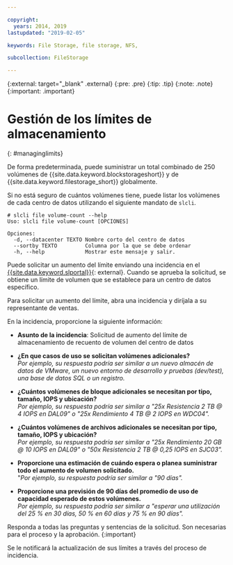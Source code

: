 ```yaml
---

copyright:
  years: 2014, 2019
lastupdated: "2019-02-05"

keywords: File Storage, file storage, NFS,

subcollection: FileStorage

---
```

{:external: target="_blank" .external}
{:pre: .pre}
{:tip: .tip}
{:note: .note}
{:important: .important}

# Gestión de los límites de almacenamiento
{: #managinglimits}

De forma predeterminada, puede suministrar un total combinado de 250 volúmenes de {{site.data.keyword.blockstorageshort}} y de {{site.data.keyword.filestorage_short}} globalmente.

Si no está seguro de cuántos volúmenes tiene, puede listar los volúmenes de cada centro de datos utilizando el siguiente mandato de `slcli`.
```
# slcli file volume-count --help
Uso: slcli file volume-count [OPCIONES]

Opciones:
  -d, --datacenter TEXTO Nombre corto del centro de datos
  --sortby TEXTO         Columna por la que se debe ordenar
  -h, --help             Mostrar este mensaje y salir.
```

Puede solicitar un aumento del límite enviando una incidencia en el [{{site.data.keyword.slportal}}](https://control.softlayer.com/){: external}. Cuando se aprueba la solicitud, se obtiene un límite de volumen que se establece para un centro de datos específico.  

Para solicitar un aumento del límite, abra una incidencia y diríjala a su representante de ventas.

En la incidencia, proporcione la siguiente información:

- **Asunto de la incidencia**: Solicitud de aumento del límite de almacenamiento de recuento de volumen del centro de datos

- **¿En que casos de uso se solicitan volúmenes adicionales?** <br />
*Por ejemplo, su respuesta podría ser similar a un nuevo almacén de datos de VMware, un nuevo entorno de desarrollo y pruebas (dev/test), una base de datos SQL o un registro.*

- **¿Cuántos volúmenes de bloque adicionales se necesitan por tipo, tamaño, IOPS y ubicación?** <br />
*Por ejemplo, su respuesta podría ser similar a "25x Resistencia 2 TB @ 4 IOPS en DAL09" o "25x Rendimiento 4 TB @ 2 IOPS en WDC04".*

- **¿Cuántos volúmenes de archivos adicionales se necesitan por tipo, tamaño, IOPS y ubicación?** <br />
*Por ejemplo, su respuesta podría ser similar a "25x Rendimiento 20 GB @ 10 IOPS en DAL09" o "50x Resistencia 2 TB @ 0,25 IOPS en SJC03".*

- **Proporcione una estimación de cuándo espera o planea suministrar todo el aumento de volumen solicitado.** <br />
 "*Por ejemplo, su respuesta podría ser similar a "90 días".*

- **Proporcione una previsión de 90 días del promedio de uso de capacidad esperado de estos volúmenes.** <br />
*Por ejemplo, su respuesta podría ser similar a "esperar una utilización del 25 % en 30 días, 50 % en 60 días y 75 % en 90 días".*

Responda a todas las preguntas y sentencias de la solicitud. Son necesarias para el proceso y la aprobación.
{:important}

Se le notificará la actualización de sus límites a través del proceso de incidencia.
